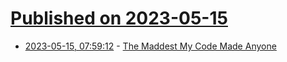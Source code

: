 # [Published on 2023-05-15](index.md)

* [2023-05-15, 07:59:12](https://lobste.rs/s/mbwqac/maddest_my_code_made_anyone) - [The Maddest My Code Made Anyone](http://jackkelly.name/blog/archives/2023/05/14/the_maddest_my_code_made_anyone/)
